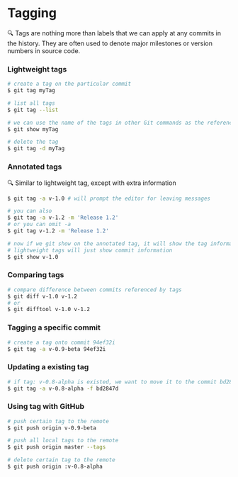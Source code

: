# Tagging

:mag: Tags are nothing more than labels that we can apply at any commits in the history. They are often used to denote major milestones or version numbers in source code.

### Lightweight tags

```bash
# create a tag on the particular commit
$ git tag myTag

# list all tags
$ git tag --list

# we can use the name of the tags in other Git commands as the reference
$ git show myTag

# delete the tag
$ git tag -d myTag
```

### Annotated tags
:mag: Similar to lightweight tag, except with extra information

```bash
$ git tag -a v-1.0 # will prompt the editor for leaving messages

# you can also
$ git tag -a v-1.2 -m 'Release 1.2'
# or you can omit -a
$ git tag v-1.2 -m 'Release 1.2'

# now if we git show on the annotated tag, it will show the tag information
# lightweight tags will just show commit information
$ git show v-1.0
```

### Comparing tags

```bash
# compare difference between commits referenced by tags
$ git diff v-1.0 v-1.2
# or
$ git difftool v-1.0 v-1.2
```

### Tagging a specific commit

```bash
# create a tag onto commit 94ef32i
$ git tag -a v-0.9-beta 94ef32i
```

### Updating a existing tag

```bash
# if tag: v-0.8-alpha is existed, we want to move it to the commit bd2847d
$ git tag -a v-0.8-alpha -f bd2847d
```

### Using tag with GitHub

```bash
# push certain tag to the remote
$ git push origin v-0.9-beta

# push all local tags to the remote
$ git push origin master --tags

# delete certain tag to the remote
$ git push origin :v-0.8-alpha
```

